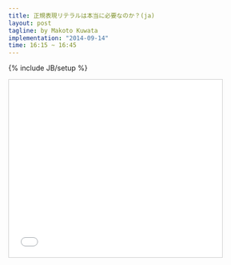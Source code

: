 ```yaml
---
title: 正規表現リテラルは本当に必要なのか？(ja)
layout: post
tagline: by Makoto Kuwata
implementation: "2014-09-14"
time: 16:15 ~ 16:45
---
```


{% include JB/setup %}

<iframe src="//www.slideshare.net/slideshow/embed_code/39165518" width="427" height="356" frameborder="0" marginwidth="0" marginheight="0" scrolling="no" style="border:1px solid #CCC; border-width:1px; margin-bottom:5px; max-width: 100%;" allowfullscreen> </iframe>


